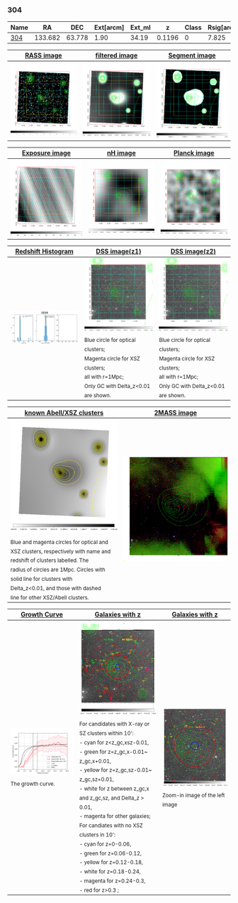 <div STYLE="page-break-after: always;"></div>

### 304

|Name          |RA          |DEC      | Ext[arcm] | Ext_ml | z    | Class| Rsig[arcmin] | CRsig[c/s] | CR500[c/s] | R500[Mpc] |L500[erg/s]|F500[erg/s/cm^2]| M500[Msun]|Tx[keV]|beta|GC(XSZ,Delta_z<0.01)| GC(OPT,Delta_z<0.01)|GC|alias|
|--------------|------------|------------|---|---|-----------|--------|------|------|----|----|----|----|----|----|----|----|----|----|---|
|[304](script/304.md)     | 133.682       | 63.778       | 1.90    | 34.19   | 0.1196 | 0   | 7.825 |0.070 |0.068 |0.774 |4.440e+43 |1.193e-12 |1.480e+14 |2.831 |1.640 |-, |-, |-, |t054|

|[RASS image](../image/304/304_img.pdf)|[filtered image](../image/304/304_fil.pdf)|[Segment image](../image/304/304_seg.pdf)|
|-------------------|--------------------|-------------------|
| <img src="../image/304/304_img.png" width="300">  | <img src="../image/304/304_fil.png" width="300">   | <img src="../image/304/304_seg.png" width="300">  |

|[Exposure image](../image/304/304_mex.pdf)| [nH image](../image/304/304_nh.pdf)| [Planck image](../image/304/304_p.pdf)|
|-------------------|--------------------|-------------------|
|<img src="../image/304/304_mex.png" width="300">   | <img src="../image/304/304_nh.png" width="300">    | <img src="../image/304/304_p.png" width="300"> |

|[Redshift Histogram](../image/304/304_zg.pdf) | [DSS image(z1)](../image/304/304_dss_z1.pdf)      |  [DSS image(z2)](../image/304/304_dss_z2.pdf)    |
|-------------------|--------------------|-------------------|
|<img src="../image/304/304_zg.png" width="300"> |<img src="../image/304/304_dss_z1.png" width="300"> <sub><br>Blue circle for optical clusters; <br>Magenta circle for XSZ clusters; <br>all with r=1Mpc; <br>Only GC with Delta_z<0.01 are shown. </sub>| <img src="../image/304/304_dss_z2.png" width="300"><sub><br>Blue circle for optical clusters; <br>Magenta circle for XSZ clusters; <br>all with r=1Mpc; <br>Only GC with Delta_z<0.01 are shown. </sub> |

|[known Abell/XSZ clusters](../image/304/304_m.pdf) | [2MASS image](../image/304/304_2mass.pdf)      |
|-------------------|-------------------|
|<img src=../image/304/304_m.png width="300"> <sub><br>Blue and magenta circles for optical and <br>XSZ clusters, respectively with name and <br>redshift of clusters labelled. The <br>radius of circles are 1Mpc. Circles with <br>solid line for clusters with <br>Delta_z<0.01, and those with dashed <br>line for other XSZ/Abell clusters.        </sub>|<img src="../image/304/304_2mass.png" width="300">  |

|[Growth Curve](../image/304/304_gca_all.png) |[Galaxies with z](../image/304/304_opt_ned.pdf) |[Galaxies with z](../image/304/304_opt_ned_zoom.pdf) |
|-------------------|-------------------|-------------------|
| <img src="../image/304/304_gca_all.png" width="300"> <sub><br>The growth curve.</sub>| <img src=../image/304/304_opt_ned.png width="300"> <br><sub> For candidates with X-ray or SZ clusters within 10': <br> - cyan for z<z_gc,xsz-0.01, <br> - green for z=z_gc,x-0.01~ z_gc,x+0.01, <br> - yellow for z=z_gc,sz-0.01~ z_gc,sz+0.01, <br> - white for z between z_gc,x and z_gc,sz, and Delta_z > 0.01, <br> - magenta for other galaxies; <br>For candiates with no XSZ clusters in 10': <br> - cyan for z=0-0.06, <br> - green for z=0.06-0.12, <br> - yellow for z=0.12-0.18, <br> - white for z=0.18-0.24, <br> - magenta for z=0.24-0.3, <br> - red for z>0.3 ;  </sub>|<img src=../image/304/304_opt_ned_zoom.png width="300">  <br><sub> Zoom-in image of the left image</sub>|




